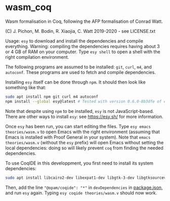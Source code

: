 # wasm_coq
Wasm formalisation in Coq, following the AFP formalisation of Conrad Watt.

(C) J. Pichon, M. Bodin, R. Xiaojia, C. Watt 2019-2020 - see LICENSE.txt

Usage: `esy` to download and install the dependencies and compile everything.
Warning: compiling the dependencies requires having about 3 or 4 GB of RAM on your computer.
Type `esy shell` to open a shell with the right compilation environment.

The following programs are assumed to be installed: `git`, `curl`, `m4`, and `autoconf`.
These programs are used to fetch and compile dependencies.

Installing `esy` itself can be done through `npm`.
It should then look like something like that:
```bash
sudo apt install npm git curl m4 autoconf
npm install --global esy@latest # Tested with version 0.6.0-8b3dfe of esy.
```
Note that despite using `npm` to be installed, `esy` is not JavaScript-based.
There are other ways to install `esy`: see <https://esy.sh/> for more information.

Once `esy` has been run, you can start editing the files.
Type `esy emacs theories/wasm.v` to open Emacs with the right environment (assuming that Emacs is installed with Proof General in your system).
Note that `emacs theories/wasm.v` (without the `esy` prefix) will open Emacs without setting the local dependencies: doing so will likely prevent `coq` from finding the needed dependencies.

To use CoqIDE in this developpment, you first need to install its system dependencies:
```bash
sudo apt install libcairo2-dev libexpat1-dev libgtk-3-dev libgtksourceview-3.0-dev
```
Then, add the line `"@opam/coqide": "*"` in `devDependencies` in [package.json](./package.json), and run `esy` again.
Typing `esy coqide theories/wasm.v` should now work.

